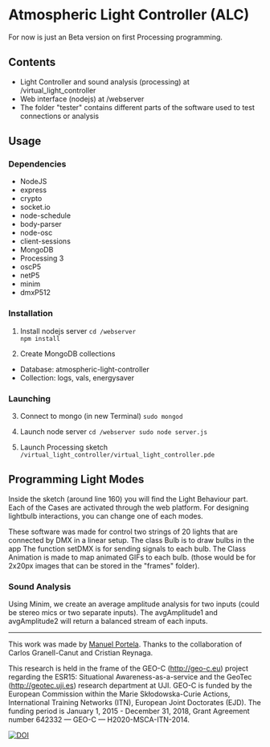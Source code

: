 # Atmospheric Light Controller (ALC)

For now is just an Beta version on first Processing programming. 

## Contents
- Light Controller and sound analysis (processing) at /virtual_light_controller
- Web interface (nodejs) at /webserver
- The folder "tester" contains different parts of the software used to test connections or analysis


## Usage
### Dependencies
* NodeJS
 * express
 * crypto
 * socket.io
 * node-schedule
 * body-parser
 * node-osc
 * client-sessions
* MongoDB
* Processing 3
 * oscP5
 * netP5
 * minim
 * dmxP512
 

### Installation

1. Install nodejs server
`cd /webserver`  
`npm install` 

2. Create MongoDB collections
 - Database: atmospheric-light-controller
 - Collection: logs, vals, energysaver

### Launching

3. Connect to mongo (in new Terminal)
`sudo mongod`

4. Launch node server
`cd /webserver
sudo node server.js`

5. Launch Processing sketch
`/virtual_light_controller/virtual_light_controller.pde`

## Programming Light Modes

Inside the sketch (around line 160) you will find the Light Behaviour part. Each of the Cases are activated through the web platform. 
For designing lightbulb interactions, you can change one of each modes. 

These software was made for control two strings of 20 lights that are connected by DMX in a linear setup. 
The class Bulb is to draw bulbs in the app
The function setDMX is for sending signals to each bulb. 
The Class Animation is made to map animated GIFs to each bulb. (those would be for 2x20px images that can be stored in the "frames" folder).

### Sound Analysis
Using Minim, we create an average amplitude analysis for two inputs (could be stereo mics or two separate inputs). The avgAmplitude1 and avgAmplitude2 will return a balanced stream of each inputs. 

---
This work was made by [Manuel Portela](http://manuchis.net/). Thanks to the collaboration of Carlos Granell-Canut and Cristian Reynaga. 

This research is held in the frame of the GEO-C (http://geo-c.eu) project regarding the ESR15: Situational Awareness-as-a-service and the GeoTec (http://geotec.uji.es) research department at UJI.
GEO-C is funded by the European Commission within the Marie Skłodowska-Curie Actions, International Training Networks (ITN), European Joint Doctorates (EJD). The funding period is January 1, 2015 - December 31, 2018, Grant Agreement number 642332 — GEO-C — H2020-MSCA-ITN-2014.

[![DOI](https://zenodo.org/badge/108422101.svg)](https://zenodo.org/badge/latestdoi/108422101)